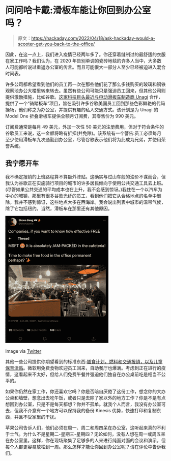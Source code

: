 # 问问哈卡戴:滑板车能让你回到办公室吗？

> 原文：<https://hackaday.com/2022/04/18/ask-hackaday-would-a-scooter-get-you-back-to-the-office/>

因此，在这一点上，我们进入疫情已经两年多了。你还穿着缝制过的最舒适的衣服在家工作吗？我们认为，在 2020 年告别单调的瓷砖地毯的许多人当中，大多数人可能都听说过重返办公室的传言。而且可能很大一部分人至少已经被迫进入混合时间表。

许多公司都希望看到他们的员工再一次在那些他们花了那么多钱购买的玻璃和钢铁观察池办公大楼里转来转去。虽然有些公司可能只是强迫员工回来，但其他公司则提供激励措施，比如谷歌。[这家科技巨头最近与电动滑板车制造商 Unagi](https://www.theverge.com/2022/4/4/23004667/google-unagi-electric-scooter-subscription-return-office) 合作，提供了一个“骑踏板车”项目，旨在吸引许多谷歌美国员工回到那些色彩鲜艳的代码操场，他们称之为办公室，并提供有趣的私人交通方式。该计划是为 Unagi 的 Model One 折叠滑板车提供全额月订阅费，其零售价为 990 美元。

订阅费通常是每月 49 美元，外加一次性 50 美元的注册费用，但对于符合条件的谷歌员工来说，这一金额将略有折扣(并免除)。该系统有一个警告:员工必须每月至少使用滑板车九次通勤到办公室，尽管谷歌表示他们将为此成为兄弟，并使用荣誉系统。

## 我宁愿开车

我不确定报销的上班路程算不算额外津贴。这确实与过山车般的油价不谋而合，但我认为谷歌正在实施骑行项目的城市的许多居民倾向于使用公共交通工具去上班。(尽管如果公共交通的平均成本也在上升，我不会感到惊讶。)我住在一个以汽车为中心的城镇，那里有很多谷歌光纤的员工，看到他们把它从合格地点的名单中删除，我并不感到惊讶，这些地点大多在西海岸。我会说出列表中城市的温带气候，除了它包括纽约。当然，滑板车在那里还有其他原因。

[![](img/e21e66b539fc856228119b591d609c55.png)](https://hackaday.com/wp-content/uploads/2022/04/microsoft-cafeteria.png)

Image via [Twitter](https://twitter.com/shonadelie/status/1498395600156459010)

其他一些公司提供你期望看到的标准东西:[膳食计划，燃料和交通报销，以及儿童保育津贴](https://www.techrepublic.com/article/companies-are-offering-a-slew-of-incentives-to-lure-employees-back-to-the-office/)。微软用免费食物欢迎员工回来，自助餐厅也爆满。考虑到正在进行的疫情，这看起来不太好，但给人们免费午餐并强迫他们独自在办公桌前吃是相当不公平的。

如果你仍然在家工作，你还喜欢它吗？你是否暗自厌倦了这份工作，想念你的大办公桌和墙壁，想念出去吃午饭，或者只是去除了家以外的地方工作？你是不是有点想回到办公室，只是不是每天都想？你并不孤单。就我个人而言，我没有办公室可去，但我不介意有一个地方可以保持我的备份 Kinesis 优势，快速打印和复制东西，并且不受家里的干扰。

苹果公司告诉人们，他们必须在周一、周二和周四呆在办公室，这听起来真的不利于士气。为什么不是星期二-星期三-星期四？无论如何，没有人想在周一或周五呆在办公室里。这样，你在现场聚集了足够多的人来进行纯面对面的会议和演示，但每个人都更容易放松到一周。那么怎样才能让你回到办公室呢？请在评论中告诉我们。